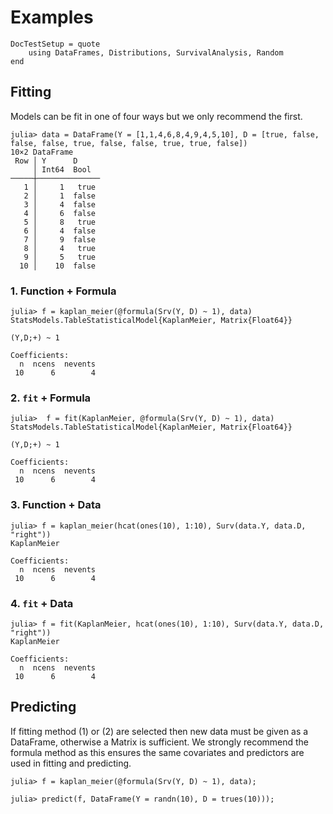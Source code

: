 # Examples

```@meta
DocTestSetup = quote
    using DataFrames, Distributions, SurvivalAnalysis, Random
end
```

## Fitting

Models can be fit in one of four ways but we only recommend the first.

```jldoctest data
julia> data = DataFrame(Y = [1,1,4,6,8,4,9,4,5,10], D = [true, false, false, false, true, false, false, true, true, false])
10×2 DataFrame
 Row │ Y      D
     │ Int64  Bool
─────┼──────────────
   1 │     1   true
   2 │     1  false
   3 │     4  false
   4 │     6  false
   5 │     8   true
   6 │     4  false
   7 │     9  false
   8 │     4   true
   9 │     5   true
  10 │    10  false
```

### 1. Function + Formula

```jldoctest data
julia> f = kaplan_meier(@formula(Srv(Y, D) ~ 1), data)
StatsModels.TableStatisticalModel{KaplanMeier, Matrix{Float64}}

(Y,D;+) ~ 1

Coefficients:
  n  ncens  nevents
 10      6        4
```

### 2. `fit` + Formula

```jldoctest data
julia>  f = fit(KaplanMeier, @formula(Srv(Y, D) ~ 1), data)
StatsModels.TableStatisticalModel{KaplanMeier, Matrix{Float64}}

(Y,D;+) ~ 1

Coefficients:
  n  ncens  nevents
 10      6        4
```

### 3. Function + Data

```jldoctest data
julia> f = kaplan_meier(hcat(ones(10), 1:10), Surv(data.Y, data.D, "right"))
KaplanMeier

Coefficients:
  n  ncens  nevents
 10      6        4
```

### 4. `fit` + Data

```jldoctest data
julia> f = fit(KaplanMeier, hcat(ones(10), 1:10), Surv(data.Y, data.D, "right"))
KaplanMeier

Coefficients:
  n  ncens  nevents
 10      6        4
```

## Predicting

If fitting method (1) or (2) are selected then new data must be given as a DataFrame, otherwise a Matrix is sufficient. We strongly recommend the formula method as this ensures the same covariates and predictors are used in fitting and predicting.


```jldoctest data
julia> f = kaplan_meier(@formula(Srv(Y, D) ~ 1), data);

julia> predict(f, DataFrame(Y = randn(10), D = trues(10)));
```
